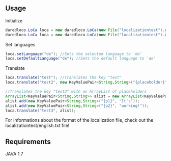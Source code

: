 ## Usage

Initialize
```java
daredloco.LoCa loca = new daredloco.LoCa(new File("localizationtest").getAbsolutePath()); //reads all txt files inside the folder localizationtest with 'en' as default language
daredloco.LoCa loca = new daredloco.LoCa(new File("localizationtest").getAbsolutePath(), "de"); //reads all txt files inside the folder localizationtest with 'de' as default language
```

Set languages
```java
loca.setLanguage("de"); //Sets the selected language to 'de'
loca.setDefaultLanguage("de"); //Sets the default language to 'de'
```

Translate
```java
loca.translate("test"); //Translates the key "test"
loca.translate("test2", new KeyValuePair<String,String>("{placeholder}","working as well!")); //Translates the key "test2" with the placeholder {placeholder}

//Translates the key "test3" with an ArrayList of placeholders
ArrayList<KeyValuePair<String,String>> alist = new ArrayList<KeyValuePair<String,String>>();
alist.add(new KeyValuePair<String,String>("{p1}", "It's"));
alist.add(new KeyValuePair<String,String>("{p2}", "working!"));
loca.translate("test3", alist);
```

For informations about the format of the localization file, check out the localizationtest/english.txt file!

## Requirements

JAVA 1.7